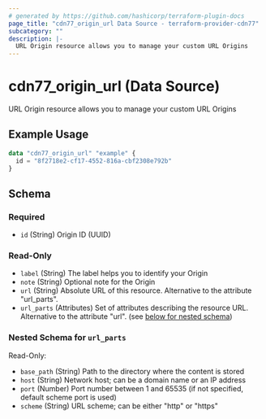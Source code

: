 ```yaml
---
# generated by https://github.com/hashicorp/terraform-plugin-docs
page_title: "cdn77_origin_url Data Source - terraform-provider-cdn77"
subcategory: ""
description: |-
  URL Origin resource allows you to manage your custom URL Origins
---
```


# cdn77_origin_url (Data Source)

URL Origin resource allows you to manage your custom URL Origins

## Example Usage

```terraform
data "cdn77_origin_url" "example" {
  id = "8f2718e2-cf17-4552-816a-cbf2308e792b"
}
```

<!-- schema generated by tfplugindocs -->
## Schema

### Required

- `id` (String) Origin ID (UUID)

### Read-Only

- `label` (String) The label helps you to identify your Origin
- `note` (String) Optional note for the Origin
- `url` (String) Absolute URL of this resource. Alternative to the attribute "url_parts".
- `url_parts` (Attributes) Set of attributes describing the resource URL. Alternative to the attribute "url". (see [below for nested schema](#nestedatt--url_parts))

<a id="nestedatt--url_parts"></a>
### Nested Schema for `url_parts`

Read-Only:

- `base_path` (String) Path to the directory where the content is stored
- `host` (String) Network host; can be a domain name or an IP address
- `port` (Number) Port number between 1 and 65535 (if not specified, default scheme port is used)
- `scheme` (String) URL scheme; can be either "http" or "https"
